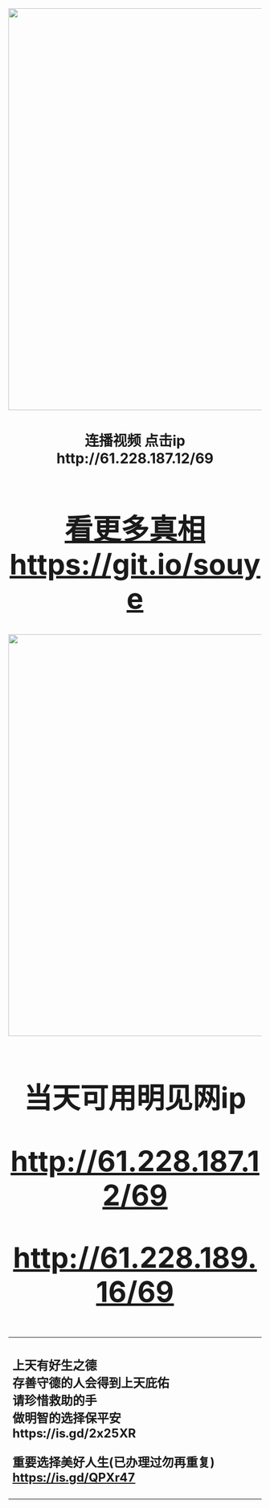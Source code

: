<div align="center"><a href="http://61.228.187.12/69"><IMG SRC="https://github.com/gofanben/gm/blob/master/img-2/swspip.jpg" width=800></a>
<h1>连播视频 点击ip http://61.228.187.12/69 <h1>
 

<div align=center><h1><a href=https://git.io/souye>看更多真相 https://git.io/souye</h1></a></div>

<div align="center"><a href="https://61.228.188.227/69"><IMG SRC="https://github.com/gofanben/gm/blob/master/img-2/minjen.jpg" width=800></a>
<h1>当天可用明见网ip 

http://61.228.187.12/69

http://61.228.189.16/69</h1>

<table>
<tr> <td>
<h2>上天有好生之德<br>
存善守德的人会得到上天庇佑<br>
请珍惜救助的手<br>
做明智的选择保平安<br>
https://is.gd/2x25XR

重要选择美好人生(已办理过勿再重复)  https://is.gd/QPXr47	<br></h2>
<td></tr>
</table> 
 

